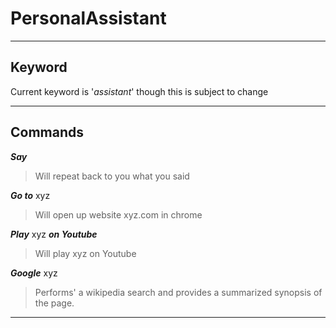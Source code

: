 # PersonalAssistant
****
## Keyword
Current keyword is '*assistant*' though this is subject to change
****
## Commands

***Say***
> Will repeat back to you what you said

***Go to*** xyz
> Will open up website xyz.com in chrome

***Play*** xyz ***on Youtube***
> Will play xyz on Youtube

***Google*** xyz
> Performs' a wikipedia search and provides a summarized synopsis of the page.
****
